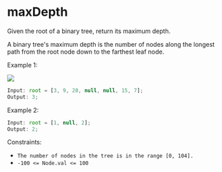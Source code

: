 # maxDepth

Given the root of a binary tree, return its maximum depth.

A binary tree's maximum depth is the number of nodes along the longest path from the root node down to the farthest leaf node.

Example 1:

<img src=https://assets.leetcode.com/uploads/2020/11/26/tmp-tree.jpg />

```jsx
Input: root = [3, 9, 20, null, null, 15, 7];
Output: 3;
```

Example 2:

```jsx
Input: root = [1, null, 2];
Output: 2;
```

Constraints:

- `The number of nodes in the tree is in the range [0, 104].`
- `-100 <= Node.val <= 100`
